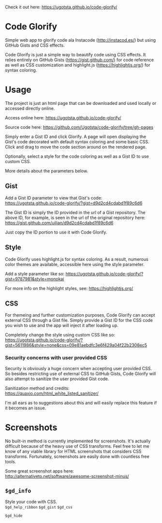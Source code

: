 Check it out here: https://ugotsta.github.io/code-glorify/

# Code Glorify

Simple web app to glorify code ala Instacode (http://instacod.es/) but using GitHub Gists and CSS effects.

Code Glorify is just a simple way to beautify code using CSS effects. It relies entirely on GitHub Gists (https://gist.github.com/) for code reference as well as CSS customization and highlight.js (https://highlightjs.org/) for syntax coloring.

# Usage

The project is just an html page that can be downloaded and used locally or accessed directly online.

Access online here:
https://ugotsta.github.io/code-glorify/

Source code here: https://github.com/Ugotsta/code-glorify/tree/gh-pages

Simply enter a Gist ID and click Glorify. A page will open displaying the Gist's code decorated with default syntax coloring and some basic CSS. Click and drag to move the code section around on the rendered page.

Optionally, select a style for the code coloring as well as a Gist ID to use custom CSS.

More details about the parameters below.

## Gist

Add a Gist ID parameter to view that Gist's code:
https://ugotsta.github.io/code-glorify/?gist=d9d2cd4cdabd1f89c6d6

The Gist ID is simply the ID provided in the url of a Gist repository. The above ID, for example, is seen in the url of the original repository here: https://gist.github.com/uilian/d9d2cd4cdabd1f89c6d6

Just copy the ID portion to use it with Code Glorify.

## Style

Code Glorify uses highlight.js for syntax coloring. As a result, numerous color themes are available, accessible here using the style parameter.

Add a style parameter like so:
https://ugotsta.github.io/code-glorify/?gist=9787981&style=monokai

For more info on the highlight styles, see: https://highlightjs.org/

## CSS

For themeing and further customization purposes, Code Glorify can accept external CSS through a Gist file. Simply provide a Gist ID for the CSS code you wish to use and the app will inject it after loading up.

Completely change the style using custom CSS like so:
https://ugotsta.github.io/code-glorify/?gist=5611986&style=none&css=09e81aebdfc3e6f429a04f22b2308ec5

### Security concerns with user provided CSS

Security is obviously a huge concern when accepting user provided CSS. So besides restricting use of external CSS to GitHub Gists, Code Glorify will also attempt to sanitize the user provided Gist code.

Sanitization method and credits:
https://quaxio.com/html_white_listed_sanitizer/

I'm all ears as to suggestions about this and will easily replace this feature if it becomes an issue.

# Screenshots

No built-in method is currently implemented for screenshots. It's actually difficult because of the heavy use of CSS transforms. Feel free to let me know of any viable library for HTML screenshots that considers CSS transforms. Fortunately, screenshots are easily done with countless free tools.

Some great screenshot apps here: http://alternativeto.net/software/awesome-screenshot-minus/

## `$gd_info`
Style your code with CSS.  
`$gd_help_ribbon`
`$gd_gist`
`$gd_css`

`$gd_hide`

